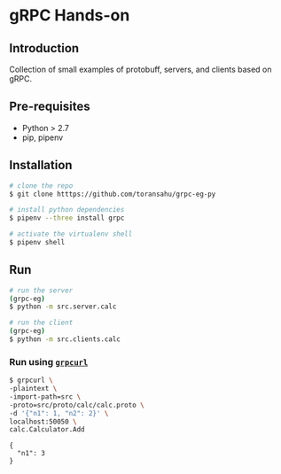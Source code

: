 # gRPC Hands-on

## Introduction
Collection of small examples of protobuff, servers, and clients based on gRPC.

## Pre-requisites
- Python > 2.7
- pip, pipenv

## Installation
```bash
# clone the repo
$ git clone htttps://github.com/toransahu/grpc-eg-py

# install python dependencies
$ pipenv --three install grpc

# activate the virtualenv shell
$ pipenv shell  
```

## Run
```bash
# run the server
(grpc-eg)
$ python -m src.server.calc

# run the client
(grpc-eg)
$ python -m src.clients.calc
```

### Run using [`grpcurl`](https://github.com/fullstorydev/grpcurl)

```bash
$ grpcurl \
-plaintext \
-import-path=src \
-proto=src/proto/calc/calc.proto \
-d '{"n1": 1, "n2": 2}' \
localhost:50050 \
calc.Calculator.Add
```

```
{
  "n1": 3
}
```
